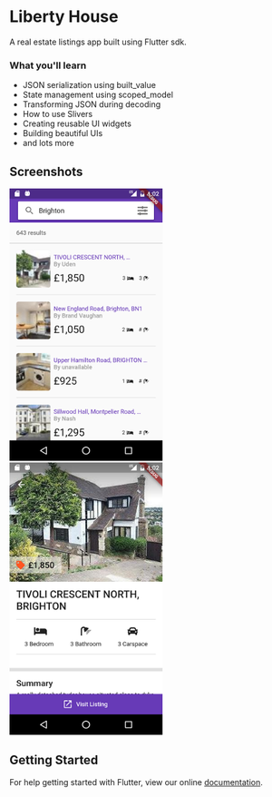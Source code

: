 # Liberty House

A real estate listings app built using Flutter sdk. 


### What you'll learn
- JSON serialization using built_value
- State management using scoped_model
- Transforming JSON during decoding
- How to use Slivers
- Creating reusable UI widgets
- Building beautiful UIs
- and lots more

## Screenshots

<img height="480px" src="screenshots/1.png"> <img height="480px" src="screenshots/2.png">

## Getting Started

For help getting started with Flutter, view our online
[documentation](https://flutter.io/).
